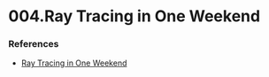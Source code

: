 # 004.Ray Tracing in One Weekend

### References
- [Ray Tracing in One Weekend](https://raytracing.github.io/)
